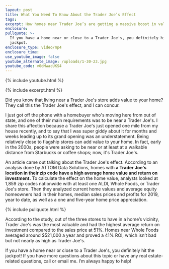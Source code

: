 ```yaml
---
layout: post
title: What You Need To Know About the Trader Joe’s Effect
tags:
excerpt: How homes near Trader Joe’s are getting a massive boost in value.
enclosure:
pullquote: >-
  If you have a home near or close to a Trader Joe's, you definitely hit the
  jackpot.
enclosure_type: video/mp4
enclosure_time:
use_youtube_image: false
youtube_alternate_image: /uploads/1-30-23.jpg
youtube_code: v0dMwacUKS4
---
```

{% include youtube.html %}

{% include excerpt.html %}

Did you know that living near a Trader Joe's store adds value to your home? They call this the Trader Joe's effect, and I can concur.&nbsp;

I just got off the phone with a homebuyer who's moving here from out of state, and one of their main requirements was to be near a Trader Joe's. I share this affection because a Trader Joe's just opened one mile from my house recently, and to say that I was super giddy about it for months and weeks leading up to its grand opening was an understatement. Being relatively close to flagship stores can add value to your home. In fact, early in the 2000s, people were asking to be near or at least at a walkable distance from Starbucks or coffee shops; now, it's Trader Joe's.&nbsp;

An article came out talking about the Trader Joe's effect. According to an analysis done by ATTOM Data Solutions, homes with **a Trader Joe's location in their zip code have a high average home value and return on investment.** To calculate the effect on the home value, analysts looked at 1,859 zip codes nationwide with at least one ALDI, Whole Foods, or Trader Joe's store. Then they analyzed current home values and average equity homeowners had in their homes, median sales prices and profits for 2019, year to date, as well as a one and five-year home price appreciation.

{% include pullquote.html %}&nbsp;

According to the study, out of the three stores to have in a home’s vicinity, Trader Joe's was the most valuable and had the highest average return on investment compared to the sales price at 51%. Homes near Whole Foods averaged around $521,000 a year and proved a 41% ROI, which isn’t bad but not nearly as high as Trader Joe's.&nbsp;

If you have a home near or close to a Trader Joe's, you definitely hit the jackpot! If you have more questions about this topic or have any real estate-related questions, call or email me. I’m always happy to help!